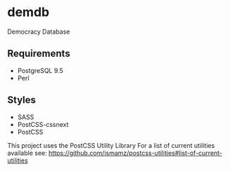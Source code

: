 # demdb
Democracy Database

## Requirements

* PostgreSQL 9.5
* Perl

## Styles

* SASS
* PostCSS-cssnext
* PostCSS

This project uses the PostCSS Utility Library
For a list of current utilities available see: https://github.com/ismamz/postcss-utilities#list-of-current-utilities
